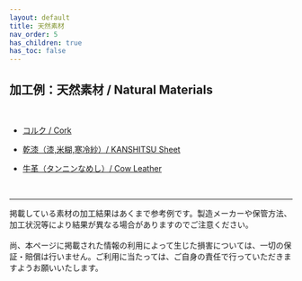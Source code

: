 ```yaml
---
layout: default
title: 天然素材
nav_order: 5
has_children: true
has_toc: false
---
```


## 加工例：天然素材 / Natural Materials
<br>

* [コルク / Cork](04-1-cork.md)

* [乾漆（漆,米糊,寒冷紗）/ KANSHITSU Sheet](04-2-kanshitsu.md)

* [牛革（タンニンなめし）/ Cow Leather](04-3-leather.md)

<br>

---

掲載している素材の加工結果はあくまで参考例です。製造メーカーや保管方法、加工状況等により結果が異なる場合がありますのでご注意ください。<br>
<br>
尚、本ページに掲載された情報の利用によって生じた損害については、一切の保証・賠償は行いません。ご利用に当たっては、ご自身の責任で行っていただきますようお願いいたします。

<br><br><br>